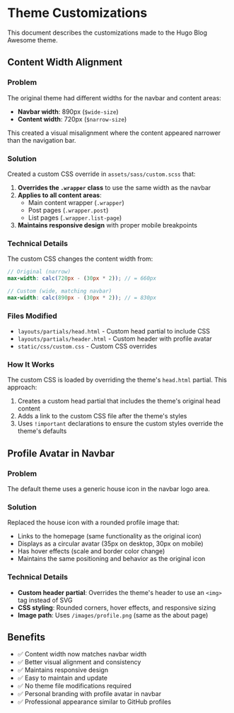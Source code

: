 # Theme Customizations

This document describes the customizations made to the Hugo Blog Awesome theme.

## Content Width Alignment

### Problem
The original theme had different widths for the navbar and content areas:
- **Navbar width**: 890px (`$wide-size`)
- **Content width**: 720px (`$narrow-size`)

This created a visual misalignment where the content appeared narrower than the navigation bar.

### Solution
Created a custom CSS override in `assets/sass/custom.scss` that:

1. **Overrides the `.wrapper` class** to use the same width as the navbar
2. **Applies to all content areas**:
   - Main content wrapper (`.wrapper`)
   - Post pages (`.wrapper.post`)
   - List pages (`.wrapper.list-page`)
3. **Maintains responsive design** with proper mobile breakpoints

### Technical Details

The custom CSS changes the content width from:
```scss
// Original (narrow)
max-width: calc(720px - (30px * 2)); // = 660px

// Custom (wide, matching navbar)
max-width: calc(890px - (30px * 2)); // = 830px
```

### Files Modified
- `layouts/partials/head.html` - Custom head partial to include CSS
- `layouts/partials/header.html` - Custom header with profile avatar
- `static/css/custom.css` - Custom CSS overrides

### How It Works
The custom CSS is loaded by overriding the theme's `head.html` partial. This approach:
1. Creates a custom head partial that includes the theme's original head content
2. Adds a link to the custom CSS file after the theme's styles
3. Uses `!important` declarations to ensure the custom styles override the theme's defaults

## Profile Avatar in Navbar

### Problem
The default theme uses a generic house icon in the navbar logo area.

### Solution
Replaced the house icon with a rounded profile image that:
- Links to the homepage (same functionality as the original icon)
- Displays as a circular avatar (35px on desktop, 30px on mobile)
- Has hover effects (scale and border color change)
- Maintains the same positioning and behavior as the original icon

### Technical Details
- **Custom header partial**: Overrides the theme's header to use an `<img>` tag instead of SVG
- **CSS styling**: Rounded corners, hover effects, and responsive sizing
- **Image path**: Uses `/images/profile.png` (same as the about page)

## Benefits
- ✅ Content width now matches navbar width
- ✅ Better visual alignment and consistency
- ✅ Maintains responsive design
- ✅ Easy to maintain and update
- ✅ No theme file modifications required
- ✅ Personal branding with profile avatar in navbar
- ✅ Professional appearance similar to GitHub profiles
